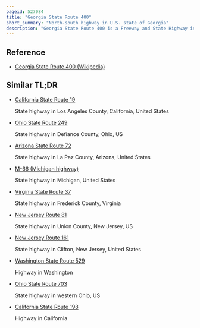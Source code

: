 ```yaml
---
pageid: 527084
title: "Georgia State Route 400"
short_summary: "North-south highway in U.S. state of Georgia"
description: "Georgia State Route 400 is a Freeway and State Highway in the U. S. State of Georgia serving Parts of Metro Atlanta. It is concurrent with U. S. Route 19 from Exit 4 until its northern terminus South-Southeast of Dahlonega, linking the City of Atlanta to its north-central Suburbs and Exurbs. Sr400 Travels from lindbergh Neighborhood in the buckhead District of Atlanta on Interstate85 to just South-Southeast of Dahlonega. Like the Interstate Highways, it is a limited-access Road, but unlike the Interstates, the Exit Numbers are not mileage-based, they are sequential. Once the Sr400 passes the Exit 18 it transforms from a limited-access Freeway into an at-grade divided Highway with Traffic Lights but still with a high Speed Limit of 65 Miles per Hour and ends at J. B. Jones Intersection at Sr 60/sr 115 in Lumpkin County."
---
```


## Reference

- [Georgia State Route 400 (Wikipedia)](https://en.wikipedia.org/?curid=527084)

## Similar TL;DR

- [California State Route 19](/tldr/en/california-state-route-19)

  State highway in Los Angeles County, California, United States

- [Ohio State Route 249](/tldr/en/ohio-state-route-249)

  State highway in Defiance County, Ohio, US

- [Arizona State Route 72](/tldr/en/arizona-state-route-72)

  State highway in La Paz County, Arizona, United States

- [M-66 (Michigan highway)](/tldr/en/m-66-michigan-highway)

  State highway in Michigan, United States

- [Virginia State Route 37](/tldr/en/virginia-state-route-37)

  State highway in Frederick County, Virginia

- [New Jersey Route 81](/tldr/en/new-jersey-route-81)

  State highway in Union County, New Jersey, US

- [New Jersey Route 161](/tldr/en/new-jersey-route-161)

  State highway in Clifton, New Jersey, United States

- [Washington State Route 529](/tldr/en/washington-state-route-529)

  Highway in Washington

- [Ohio State Route 703](/tldr/en/ohio-state-route-703)

  State highway in western Ohio, US

- [California State Route 198](/tldr/en/california-state-route-198)

  Highway in California
